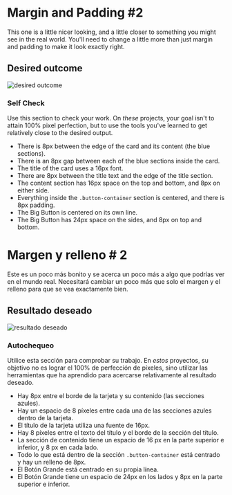 # Margin and Padding #2

This one is a little nicer looking, and a little closer to something you might see in the real world. You'll need to change a little more than just margin and padding to make it look exactly right.

## Desired outcome
![desired outcome](./desired-outcome.png)

### Self Check
Use this section to check your work. On _these_ projects, your goal isn't to attain 100% pixel perfection, but to use the tools you've learned to get relatively close to the desired output.

- There is 8px between the edge of the card and its content (the blue sections).
- There is an 8px gap between each of the blue sections inside the card.
- The title of the card uses a 16px font.
- There are 8px between the title text and the edge of the title section.
- The content section has 16px space on the top and bottom, and 8px on either side.
- Everything inside the `.button-container` section is centered, and there is 8px padding.
- The Big Button is centered on its own line.
- The Big Button has 24px space on the sides, and 8px on top and bottom.


# Margen y relleno # 2

Este es un poco más bonito y se acerca un poco más a algo que podrías ver en el mundo real. Necesitará cambiar un poco más que solo el margen y el relleno para que se vea exactamente bien.

## Resultado deseado
![resultado deseado](./desired-outcome.png)

### Autochequeo
Utilice esta sección para comprobar su trabajo. En _estos_ proyectos, su objetivo no es lograr el 100% de perfección de píxeles, sino utilizar las herramientas que ha aprendido para acercarse relativamente al resultado deseado.

- Hay 8px entre el borde de la tarjeta y su contenido (las secciones azules).
- Hay un espacio de 8 píxeles entre cada una de las secciones azules dentro de la tarjeta.
- El título de la tarjeta utiliza una fuente de 16px.
- Hay 8 píxeles entre el texto del título y el borde de la sección del título.
- La sección de contenido tiene un espacio de 16 px en la parte superior e inferior, y 8 px en cada lado.
- Todo lo que está dentro de la sección `.button-container` está centrado y hay un relleno de 8px.
- El Botón Grande está centrado en su propia línea.
- El Botón Grande tiene un espacio de 24px en los lados y 8px en la parte superior e inferior.